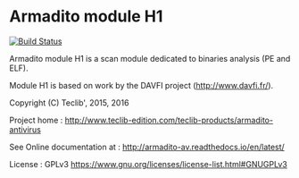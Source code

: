 Armadito module H1
==================
[![Build Status](https://travis-ci.org/armadito/armadito-mod-h1.svg?branch=DEV)](https://travis-ci.org/armadito/armadito-mod-h1)

Armadito module H1 is a scan module dedicated to binaries analysis (PE and ELF).

Module H1 is based on work by the DAVFI project (http://www.davfi.fr/).

Copyright (C) Teclib', 2015, 2016

Project home : <http://www.teclib-edition.com/teclib-products/armadito-antivirus>

See Online documentation at : <http://armadito-av.readthedocs.io/en/latest/>

License : GPLv3 <https://www.gnu.org/licenses/license-list.html#GNUGPLv3>
